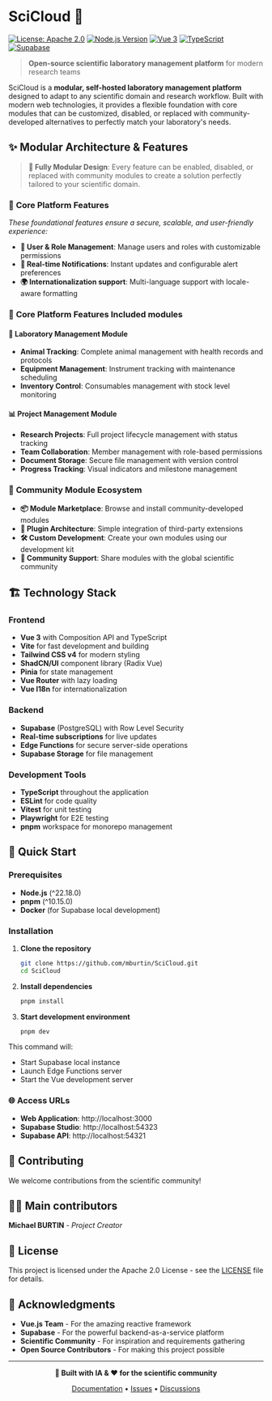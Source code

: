 # SciCloud 🧬

[![License: Apache 2.0](https://img.shields.io/badge/License-Apache%202.0-blue.svg)](https://opensource.org/licenses/Apache-2.0)
[![Node.js Version](https://img.shields.io/badge/node-%5E22.18.0-brightgreen)](https://nodejs.org/)
[![Vue 3](https://img.shields.io/badge/Vue-3-4FC08D.svg)](https://vuejs.org/)
[![TypeScript](https://img.shields.io/badge/TypeScript-5-blue.svg)](https://www.typescriptlang.org/)
[![Supabase](https://img.shields.io/badge/Supabase-Database-green.svg)](https://supabase.com/)

> **Open-source scientific laboratory management platform** for modern research teams

SciCloud is a **modular, self-hosted laboratory management platform** designed to adapt to any scientific domain and research workflow. Built with modern web technologies, it provides a flexible foundation with core modules that can be customized, disabled, or replaced with community-developed alternatives to perfectly match your laboratory's needs.

## ✨ Modular Architecture & Features

> **🧩 Fully Modular Design**: Every feature can be enabled, disabled, or replaced with community modules to create a solution perfectly tailored to your scientific domain.

### 🔧 **Core Platform Features**
*These foundational features ensure a secure, scalable, and user-friendly experience:*

- **👥 User & Role Management**: Manage users and roles with customizable permissions
- **🔔 Real-time Notifications**: Instant updates and configurable alert preferences
- **🌍 Internationalization support**: Multi-language support with locale-aware formatting

### 🔧 **Core Platform Features** **Included modules**

#### 🔬 **Laboratory Management Module**
- **Animal Tracking**: Complete animal management with health records and protocols
- **Equipment Management**: Instrument tracking with maintenance scheduling
- **Inventory Control**: Consumables management with stock level monitoring

#### 📊 **Project Management Module**
- **Research Projects**: Full project lifecycle management with status tracking
- **Team Collaboration**: Member management with role-based permissions
- **Document Storage**: Secure file management with version control
- **Progress Tracking**: Visual indicators and milestone management

### 🌟 **Community Module Ecosystem**
- **📦 Module Marketplace**: Browse and install community-developed modules
- **🔌 Plugin Architecture**: Simple integration of third-party extensions
- **🛠️ Custom Development**: Create your own modules using our development kit
- **🤝 Community Support**: Share modules with the global scientific community

## 🏗️ Technology Stack

### **Frontend**
- **Vue 3** with Composition API and TypeScript
- **Vite** for fast development and building
- **Tailwind CSS v4** for modern styling
- **ShadCN/UI** component library (Radix Vue)
- **Pinia** for state management
- **Vue Router** with lazy loading
- **Vue I18n** for internationalization

### **Backend**
- **Supabase** (PostgreSQL) with Row Level Security
- **Real-time subscriptions** for live updates
- **Edge Functions** for secure server-side operations
- **Supabase Storage** for file management

### **Development Tools**
- **TypeScript** throughout the application
- **ESLint** for code quality
- **Vitest** for unit testing
- **Playwright** for E2E testing
- **pnpm** workspace for monorepo management

## 🚀 Quick Start

### Prerequisites

- **Node.js** (^22.18.0)
- **pnpm** (^10.15.0)
- **Docker** (for Supabase local development)

### Installation

1. **Clone the repository**
   ```bash
   git clone https://github.com/mburtin/SciCloud.git
   cd SciCloud
   ```

2. **Install dependencies**
   ```bash
   pnpm install
   ```

3. **Start development environment**
   ```bash
   pnpm dev
   ```

This command will:
- Start Supabase local instance
- Launch Edge Functions server
- Start the Vue development server

### 🌐 Access URLs

- **Web Application**: http://localhost:3000
- **Supabase Studio**: http://localhost:54323
- **Supabase API**: http://localhost:54321

## 🤝 Contributing

We welcome contributions from the scientific community!

## 👨‍💻 Main contributors

**Michael BURTIN** - *Project Creator*

## 📄 License

This project is licensed under the Apache 2.0 License - see the [LICENSE](LICENSE) file for details.

## 🙏 Acknowledgments

- **Vue.js Team** - For the amazing reactive framework
- **Supabase** - For the powerful backend-as-a-service platform
- **Scientific Community** - For inspiration and requirements gathering
- **Open Source Contributors** - For making this project possible

---

<div align="center">

**🧬 Built with IA & ❤️ for the scientific community**

[Documentation](./docs/) • [Issues](https://github.com/mburtin/SciCloud/issues) • [Discussions](https://github.com/mburtin/SciCloud/discussions)

</div>
